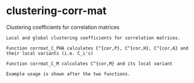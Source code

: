 # clustering-corr-mat
Clustering coefficients for correlation matrices

    Local and global clustering coefficients for correlation matrices.

    Function corrmat_C_PHA calculates C^{cor,P}, C^{cor,H}, C^{cor,A} and their local variants (i.e. C_i's)

    Function corrmat_C_M calculates C^{cor,M} and its local variant

    Example usage is shown after the two functions.
